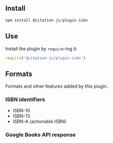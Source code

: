 ## Install

```js
npm install @citation-js/plugin-isbn
```

## Use

Install the plugin by `require`-ing it:

```js
require('@citation-js/plugin-isbn')
```

## Formats

Formats and other features added by this plugin.

### ISBN identifiers

  * ISBN-10
  * ISBN-13
  * ISBN-A (actionable ISBN)

### Google Books API response
